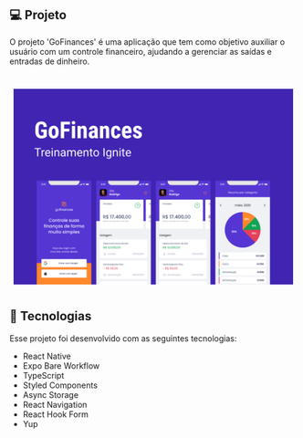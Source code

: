 ## 💻 Projeto

O projeto 'GoFinances' é uma aplicação que tem como objetivo auxiliar o usuário com um controle financeiro, ajudando a gerenciar as saídas e entradas de dinheiro.

<div align="center" style="margin-bottom: 40px; margin-top: 40px;">
  <img style="max-width: 490px" src=".github/capa.png" alt="Imagem do Projeto" />
</div>

## 🚀 Tecnologias

Esse projeto foi desenvolvido com as seguintes tecnologias:

* React Native
* Expo Bare Workflow
* TypeScript
* Styled Components
* Async Storage
* React Navigation
* React Hook Form
* Yup
